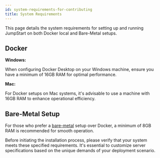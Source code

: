 ```yaml
---
id: system-requirements-for-contributing
title: System Requirements 
---
```


This page details the system requirements for setting up and running JumpStart on both Docker local and Bare-Metal setups. 

## Docker 

**Windows:**

When configuring Docker Desktop on your Windows machine, ensure you have a minimum of 16GB RAM for optimal performance.


**Mac:**

For Docker setups on Mac systems, it's advisable to use a machine with 16GB RAM to enhance operational efficiency.


## Bare-Metal Setup

For those who prefer a [bare-metal](/docs/contributing-guide/setup/docker) setup over Docker, a minimum of 8GB RAM is recommended for smooth operation.

Before initiating the installation process, please verify that your system meets these specified requirements. It's essential to customize server specifications based on the unique demands of your deployment scenario.